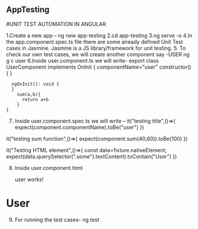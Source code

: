 ## AppTesting

#UNIT TEST AUTOMATION IN ANGULAR

1.Create a new app – ng new app-testing
2.cd app-testing
3.ng serve -o
4.In the app.component.spec.ts file there are some already defined Unit Test cases in Jasmine.
  Jasmine is a JS library/framework for unit testing.
5. To check our own test cases, we will create another component say -USER
    ng g c user
6.Inside user.component.ts we will write-
export class UserComponent implements OnInit {
  componentName="user"
	  constructor() { }
	
	  ngOnInit(): void {
	  }
	    sum(a,b){
	      return a+b
	    }
	}

7. Inside user.component.spec.ts we will write –
	it("testing title",()=>{
    expect(component.componentName).toBe("user")
  })

  it("testing sum function",()=>{
    expect(component.sum(40,60)).toBe(100)
  })

  it("Testing HTML element",()=>{
    const data=fixture.nativeElement;
    expect(data.querySelector(".some").textContent).toContain("User")
  })

8. Inside user.component.html
	<p>user works!</p>
<h1 class="some">User</h1>

9. For running the test cases-
	ng test 

 

